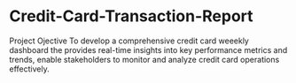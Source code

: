# Credit-Card-Transaction-Report
Project Ojective
To develop a comprehensive credit card weeekly dashboard the provides real-time insights into key performance metrics and trends, enable stakeholders to monitor and analyze credit card operations effectively.
